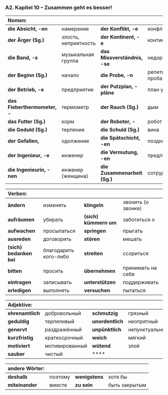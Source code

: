 ### A2. Kapitel 10 – Zusammen geht es besser!

| **Nomen:** ||||
|:---|:---|:---|:---|
| **die Absicht, -en** | намерение | **der Konflikt, -e** | конфликт |
| **der Ärger (Sg.)** | злость, неприятность | **der Kontinent, -e** | континент |
| **die Band, -s** | музыкальная группа | **das Missverständnis, -se** | недоразумение |
| **der Beginn (Sg.)** | начало | **die Probe, -n** | репетиция, проба |
| **der Betrieb, -e** | предприятие | **der Putzplan, -pläne** | план уборки |
| **das Fieberthermometer, -** | термометр | **der Rauch (Sg.)** | дым |
| **das Futter (Sg.)** | корм | **der Roboter, -** | робот |
| **die Geduld (Sg.)** | терпение | **die Schuld (Sg.)** | вина |
| **der Gefallen,** | одолжение | **die Spätschicht, -en** | поздняя смена |
| **der Ingenieur, -e** | инженер | **die Vermutung, -en** | предположение |
| **die Ingenieurin, -nen** | инженер (женщина) | **die Zusammenarbeit (Sg.)** | сотрудничество |


| **Verben:** ||||
|:---|:---|:---|:---|
| **ändern** | изменять | **klingeln** | звонить (о звонке) |
| **aufräumen** | убирать | **(sich) kümmern um** | заботиться о |
| **aufwachen** | просыпаться | **springen** | прыгать |
| **ausreden** | договорить | **stören** | мешать |
| **(sich) bedanken bei** | благодарить кого-либо | **streiten** | ссориться |
| **bitten** | просить | **übernehmen** | принимать на себя |
| **eintragen** | записывать | **unterstützen** | поддерживать |
| **erledigen** | выполнять | **versuchen** | пытаться |


| **Adjektive:** ||||
|:---|:---|:---|:---|
| **ehrenamtlich** | добровольный | **schmutzig** | грязный |
| **geduldig** | терпеливый | **unordentlich** | неопрятный |
| **genervt** | раздражённый | **unpünktlich** | непунктуальный |
| **kurzfristig** | краткосрочный | **weich** | мягкий |
| **motiviert** | мотивированный | **wütend** | злой |
| **sauber** | чистый | **** |  |


| **andere Wörter:** ||||
|:---|:---|:---|:---|
| **deshalb** | поэтому | **wenigstens** | хотя бы |
| **miteinander** | вместе | **zu sein** | быть закрытым |


